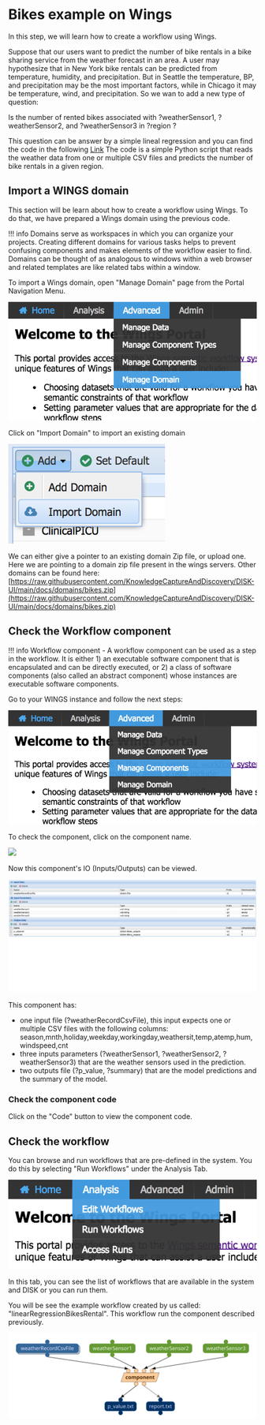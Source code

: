 # Bikes example on Wings

In this step, we will learn how to create a workflow using Wings.

Suppose that our users want to predict the number of bike rentals in a bike sharing service from the weather forecast in an area. A user may hypothesize that in New York bike rentals can be predicted from temperature, humidity, and precipitation. But in Seattle the temperature, BP, and precipitation may be the most important factors, while in Chicago it may be temperature, wind, and precipitation. So we wan to add a new type of question:

Is the number of rented bikes associated with ?weatherSensor1, ?weatherSensor2, and ?weatherSensor3 in ?region ?

This question can be answer by a simple lineal regression and you can find the code in the following [Link](https://github.com/KnowledgeCaptureAndDiscovery/bikes_rent_example/tree/1.0.1)
The code is a simple Python script that reads the weather data from one or multiple CSV files and predicts the number of bike rentals in a given region.

## Import a WINGS domain

This section will be learn about how to create a workflow using Wings.
To do that, we have prepared a Wings domain using the previous code. 

!!! info
    Domains serve as workspaces in which you can organize your projects. Creating different domains for various tasks helps to prevent confusing components and makes elements of the workflow easier to find. Domains can be thought of as analogous to windows within a web browser and related templates are like related tabs within a window. 

To import a Wings domain, open "Manage Domain" page from the Portal Navigation Menu.

![](../../figures/wings/domain/manage.png)

Click on "Import Domain" to import an existing domain

![](../../figures/wings/domain/import.png)

We can either give a pointer to an existing domain Zip file, or upload one. Here we are pointing to a domain zip file present in the wings servers. Other domains can be found here: [https://raw.githubusercontent.com/KnowledgeCaptureAndDiscovery/DISK-UI/main/docs/domains/bikes.zip](https://raw.githubusercontent.com/KnowledgeCaptureAndDiscovery/DISK-UI/main/docs/domains/bikes.zip)

## Check the Workflow component

!!! info
    Workflow component - A workflow component can be used as a step in the workflow. It is either 1) an executable software component that is encapsulated and can be directly executed, or 2) a class of software components (also called an abstract component) whose instances are executable software components. 

Go to your WINGS instance and follow the next steps:

![](../../figures/wings/component-click.png)

To check the component, click on the component name.

![](../../figures/wings/component.png)


Now this component's IO (Inputs/Outputs) can be viewed.

![](../../figures/wings/component/inputs.png)

This component has:

- one input file (?weatherRecordCsvFile), this input expects one or multiple CSV files with the following columns: season,mnth,holiday,weekday,workingday,weathersit,temp,atemp,hum,windspeed,cnt
- three inputs parameters (?weatherSensor1, ?weatherSensor2, ?weatherSensor3) that are the weather sensors used in the prediction.
- two outputs file (?p_value, ?summary) that are the model predictions and the summary of the model.

### Check the component code

Click on the "Code" button to view the component code.

## Check the workflow

You can browse and run workflows that are pre-defined in the system. You do this by selecting "Run Workflows" under the Analysis Tab. 

![](../../figures/wings/workflows/edit.png)

In this tab, you can see the list of workflows that are available in the system and DISK or you can run them.


You will be see the example workflow created by us called: "linearRegressionBikesRental". This workflow run the component described previously.

![](../../figures/wings/workflows/bikes-component.svg)

